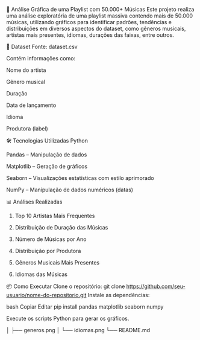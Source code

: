 🎵 Análise Gráfica de uma Playlist com 50.000+ Músicas
Este projeto realiza uma análise exploratória de uma playlist massiva contendo mais de 50.000 músicas, utilizando gráficos para identificar padrões, tendências e distribuições em diversos aspectos do dataset, como gêneros musicais, artistas mais presentes, idiomas, durações das faixas, entre outros.

📁 Dataset
Fonte: dataset.csv

Contém informações como:

Nome do artista

Gênero musical

Duração

Data de lançamento

Idioma

Produtora (label)

🛠️ Tecnologias Utilizadas
Python

Pandas – Manipulação de dados

Matplotlib – Geração de gráficos

Seaborn – Visualizações estatísticas com estilo aprimorado

NumPy – Manipulação de dados numéricos (datas)

📊 Análises Realizadas
1. Top 10 Artistas Mais Frequentes

2. Distribuição de Duração das Músicas

3. Número de Músicas por Ano

4. Distribuição por Produtora

5. Gêneros Musicais Mais Presentes

6. Idiomas das Músicas

📦 Como Executar
Clone o repositório:
git clone https://github.com/seu-usuario/nome-do-repositorio.git
Instale as dependências:

bash
Copiar
Editar
pip install pandas matplotlib seaborn numpy


Execute os scripts Python para gerar os gráficos.

│   ├── generos.png
│   └── idiomas.png
└── README.md
